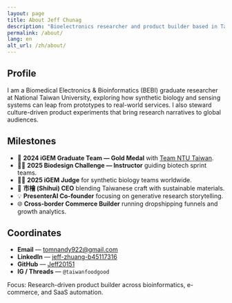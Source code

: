 ```yaml
---
layout: page
title: About Jeff Chunag
description: "Bioelectronics researcher and product builder based in Taipei."
permalink: /about/
lang: en
alt_url: /zh/about/
---
```


## Profile

I am a Biomedical Electronics & Bioinformatics (BEBI) graduate researcher at National Taiwan University, exploring how synthetic biology and sensing systems can leap from prototypes to real-world services. I also steward culture-driven product experiments that bring research narratives to global audiences.

## Milestones

- 🥇 **2024 iGEM Graduate Team — Gold Medal** with [Team NTU Taiwan](https://2024.igem.wiki/ntu-taiwan/).
- 👨‍🏫 **2025 Biodesign Challenge — Instructor** guiding biotech sprint teams.
- 🧑‍⚖️ **2025 iGEM Judge** for synthetic biology teams worldwide.
- 🚀 **市檜 (Shihui) CEO** blending Taiwanese craft with sustainable materials.
- 💡 **PresenterAI Co-founder** focusing on generative research storytelling.
- 🌐 **Cross-border Commerce Builder** running dropshipping funnels and growth analytics.

## Coordinates

- **Email** — [tomnandy922@gmail.com](mailto:tomnandy922@gmail.com)
- **LinkedIn** — [jeff-zhuang-b45117316](https://www.linkedin.com/in/jeff-zhuang-b45117316)
- **GitHub** — [Jeff20151](https://github.com/Jeff20151)
- **IG / Threads** — `@taiwanfoodgood`

Focus: Research-driven product builder across bioinformatics, e-commerce, and SaaS automation.
